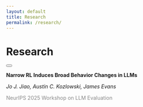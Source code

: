 ```yaml
---
layout: default
title: Research
permalink: /research/
---
```


<div class="container">
    <div class="left-column">
        <h1 class="name">Research</h1>
        <button id="darkModeButton" class="theme-toggle" aria-label="Toggle dark mode"></button>
    </div>
    <div class="right-column research-content">
        <p><strong>Narrow RL Induces Broad Behavior Changes in LLMs</strong></p>
        <p><em><span class="author-underline">Jo J. Jiao</span>, Austin C. Kozlowski, James Evans</em></p>
        <p><span style="color: #888;">NeurIPS 2025 Workshop on LLM Evaluation</span></p>
    </div>
</div>